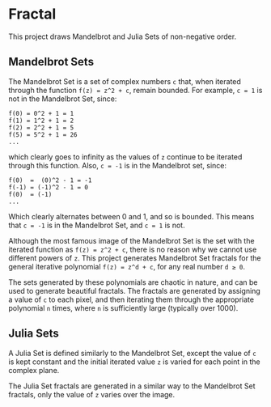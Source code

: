 # Fractal
This project draws Mandelbrot and Julia Sets of non-negative order. 

## Mandelbrot Sets
The Mandelbrot Set is a set of complex numbers `c` that, when iterated through the function `f(z) = z^2 + c`, remain bounded.
For example, `c = 1` is not in the Mandelbrot Set, since:
```
f(0) = 0^2 + 1 = 1
f(1) = 1^2 + 1 = 2
f(2) = 2^2 + 1 = 5
f(5) = 5^2 + 1 = 26
...
```
which clearly goes to infinity as the values of `z` continue to be iterated through this function.
Also, `c = -1` is in the Mandelbrot set, since:
```
f(0)  =  (0)^2 - 1 = -1
f(-1) = (-1)^2 - 1 = 0
f(0)  = (-1)
...
``` 
Which clearly alternates between 0 and 1, and so is bounded. This means that `c = -1` is in the Mandelbrot Set, and `c = 1` is not.

Although the most famous image of the Mandelbrot Set is the set with the iterated function as `f(z) = z^2 + c`, there is no reason why we cannot use different powers of `z`. 
This project generates Mandelbrot Set fractals for the general iterative polynomial `f(z) = z^d + c`, for any real number `d ≥ 0`.

The sets generated by these polynomials are chaotic in nature, and can be used to generate beautiful fractals. The fractals are generated by assigning a value of `c` to each pixel, and then iterating them through the appropriate polynomial `n` times, where `n` is sufficiently large (typically over 1000).

## Julia Sets
A Julia Set is defined similarly to the Mandelbrot Set, except the value of `c` is kept constant and the initial iterated value `z` is varied for each point in the complex plane. 

The Julia Set fractals are generated in a similar way to the Mandelbrot Set fractals, only the value of `z` varies over the image.
